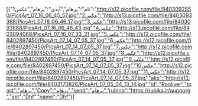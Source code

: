 [{"نام":"پرهام","آیدی":"پرهام","عکس1":"http://s12.picofile.com/file/8403092850/PicsArt_07_16_06_45_57.jpg","عکس2":"http://s13.picofile.com/file/8403093368/PicsArt_07_16_06_46_17.jpg","عکس3":"http://s13.picofile.com/file/8403093668/PicsArt_07_16_06_46_43.jpg","عکس4":"http://s13.picofile.com/file/8403094068/PicsArt_07_16_07_33_21.jpg","عکس5":"http://s12.picofile.com/file/8402897450/PicsArt_07_14_07_05_37.jpg","عکس6":"http://s12.picofile.com/file/8402897450/PicsArt_07_14_07_05_37.jpg","عکس7":"http://s12.picofile.com/file/8402897450/PicsArt_07_14_07_05_37.jpg","عکس8":"http://s12.picofile.com/file/8402897450/PicsArt_07_14_07_05_37.jpg","عکس9":"http://s12.picofile.com/file/8402897450/PicsArt_07_14_07_05_37.jpg","عکس10":"http://s12.picofile.com/file/8402897450/PicsArt_07_14_07_05_37.jpg","عکس11":"http://s12.picofile.com/file/8402897450/PicsArt_07_14_07_05_37.jpg","aks":"http://s13.picofile.com/file/8402170826/PicsArt_07_05_04_13_14.jpg","id":"Rooliver","toast":"پرهام","Copy":"پرهام","send":"پرهام","rubino":"https://rubika.ir/aupporg","set":"Dhf","name":"Dhf"}]
